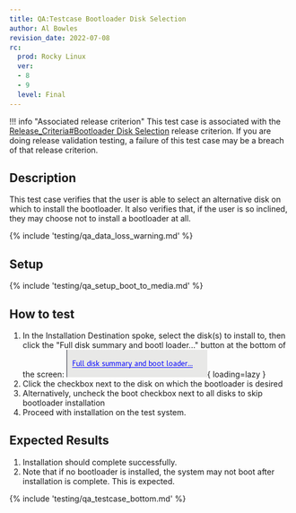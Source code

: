 ```yaml
---
title: QA:Testcase Bootloader Disk Selection
author: Al Bowles
revision_date: 2022-07-08
rc:
  prod: Rocky Linux
  ver:
  - 8
  - 9
  level: Final
---
```


!!! info "Associated release criterion"
    This test case is associated with the [Release_Criteria#Bootloader Disk Selection](9_release_criteria.md#bootloader-disk-selection) release criterion. If you are doing release validation testing, a failure of this test case may be a breach of that release criterion.

## Description
This test case verifies that the user is able to select an alternative disk on which to install the bootloader. It also verifies that, if the user is so inclined, they may choose not to install a bootloader at all.

{% include 'testing/qa_data_loss_warning.md' %}

## Setup
{% include 'testing/qa_setup_boot_to_media.md' %}

## How to test
1. In the Installation Destination spoke, select the disk(s) to install to, then click the "Full disk summary and bootl loader..." button at the bottom of the screen: ![Full disk summary and bootloader...](/assets/images/bootloader.png){ loading=lazy }
1. Click the checkbox next to the disk on which the bootloader is desired
1. Alternatively, uncheck the boot checkbox next to all disks to skip bootloader installation
1. Proceed with installation on the test system.

## Expected Results
1. Installation should complete successfully.
1. Note that if no bootloader is installed, the system may not boot after installation is complete. This is expected.

{% include 'testing/qa_testcase_bottom.md' %}
